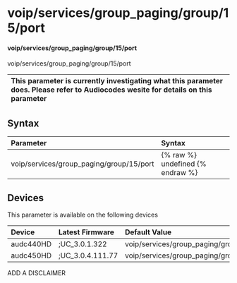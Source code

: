 ﻿---
description: voip/services/group_paging/group/15/port
search: false
---

# voip/services/group_paging/group/15/port

#### voip/services/group_paging/group/15/port

voip/services/group_paging/group/15/port


| This parameter is currently investigating what this parameter does. Please refer to Audiocodes wesite for details on this parameter | 
| :--- |

## Syntax
| Parameter | Syntax |
| :--- | :--- |
|voip/services/group_paging/group/15/port | {% raw %} undefined {% endraw %}|

## Devices
This parameter is available on the following devices

| Device | Latest Firmware | Default Value |
|:---|:---|:---|
| audc440HD | ;UC_3.0.1.322 | voip/services/group_paging/group/15/port=8888 
| audc450HD | ;UC_3.0.4.111.77 | voip/services/group_paging/group/15/port=8888 

ADD A DISCLAIMER
